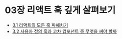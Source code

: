 # 03장 리액트 훅 깊게 살펴보기

- [3.1 리액트의 모든 훅 파헤치기](./3.1-리액트의-모든-훅-파헤치기.md)
- [3.2 사용자 정의 훅과 고차 컴포넌트 중 무엇을 써야 할까](./3.2-사용자-정의-훅과-고차-컴포넌트-중-무엇을-써야-할까.md)
